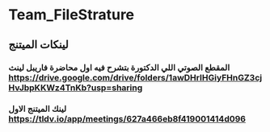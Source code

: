 # Team_FileStrature
## لينكات الميتنج 
### المقطع الصوتي اللي الدكتورة بتشرح فيه اول محاضرة فاريبل لينث https://drive.google.com/drive/folders/1awDHrIHGiyFHnGZ3cjHvJbpKKWz4TnKb?usp=sharing
### لينك الميتنج الاول https://tldv.io/app/meetings/627a466eb8f419001414d096
